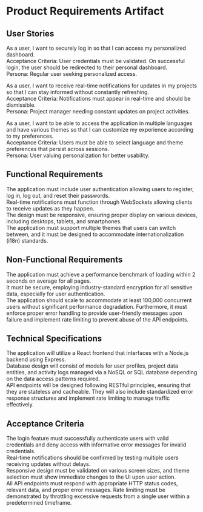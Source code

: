 # Product Requirements Artifact

<!-- Section 1: User Stories -->
<section id="sec_1" class="prd-section product-requirement-agent" data-keywords="web-development,react,nodejs,frontend,backend">
<h2>User Stories</h2>
<p>As a user, I want to securely log in so that I can access my personalized dashboard. <br>
Acceptance Criteria: User credentials must be validated. On successful login, the user should be redirected to their personal dashboard.<br>
Persona: Regular user seeking personalized access.<br>

As a user, I want to receive real-time notifications for updates in my projects so that I can stay informed without constantly refreshing.<br>
Acceptance Criteria: Notifications must appear in real-time and should be dismissible.<br>
Persona: Project manager needing constant updates on project activities.<br>

As a user, I want to be able to access the application in multiple languages and have various themes so that I can customize my experience according to my preferences.<br>
Acceptance Criteria: Users must be able to select language and theme preferences that persist across sessions.<br>
Persona: User valuing personalization for better usability.<br>
</p>
</section>

<!-- Section 2: Functional Requirements -->
<section id="sec_2" class="prd-section product-requirement-agent" data-keywords="authentication,notifications,responsive,requirements">
<h2>Functional Requirements</h2>
<p>The application must include user authentication allowing users to register, log in, log out, and reset their passwords.<br>
Real-time notifications must function through WebSockets allowing clients to receive updates as they happen.<br>
The design must be responsive, ensuring proper display on various devices, including desktops, tablets, and smartphones.<br>
The application must support multiple themes that users can switch between, and it must be designed to accommodate internationalization (i18n) standards.</p>
</section>

<!-- Section 3: Non-Functional Requirements -->
<section id="sec_3" class="prd-section product-requirement-agent" data-keywords="">
<h2>Non-Functional Requirements</h2>
<p>The application must achieve a performance benchmark of loading within 2 seconds on average for all pages.<br>
It must be secure, employing industry-standard encryption for all sensitive data, especially for user authentication.<br>
The application should scale to accommodate at least 100,000 concurrent users without significant performance degradation. Furthermore, it must enforce proper error handling to provide user-friendly messages upon failure and implement rate limiting to prevent abuse of the API endpoints.</p>
</section>

<!-- Section 4: Technical Specifications -->
<section id="sec_4" class="prd-section product-requirement-agent" data-keywords="database,users,projects,logging">
<h2>Technical Specifications</h2>
<p>The application will utilize a React frontend that interfaces with a Node.js backend using Express.<br>
Database design will consist of models for user profiles, project data entities, and activity logs managed via a NoSQL or SQL database depending on the data access patterns required.<br>
API endpoints will be designed following RESTful principles, ensuring that they are stateless and cacheable. They will also include standardized error response structures and implement rate limiting to manage traffic effectively.</p>
</section>

<!-- Section 5: Acceptance Criteria -->
<section id="sec_5" class="prd-section product-requirement-agent" data-keywords="api,rest,error-handling,rate-limiting">
<h2>Acceptance Criteria</h2>
<p>The login feature must successfully authenticate users with valid credentials and deny access with informative error messages for invalid credentials.<br>
Real-time notifications should be confirmed by testing multiple users receiving updates without delays.<br>
Responsive design must be validated on various screen sizes, and theme selection must show immediate changes to the UI upon user action.<br>
All API endpoints must respond with appropriate HTTP status codes, relevant data, and proper error messages. Rate limiting must be demonstrated by throttling excessive requests from a single user within a predetermined timeframe.</p>
</section>